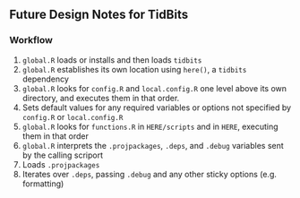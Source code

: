 ## Future Design Notes for TidBits

### Workflow

1. `global.R` loads or installs and then loads `tidbits`
2. `global.R` establishes its own location using `here()`, a `tidbits` dependency
3. `global.R` looks for `config.R` and `local.config.R` one level above its own directory,
   and executes them in that order.
4. Sets default values for any required variables or options not specified by `config.R` or `local.config.R`
5. `global.R` looks for `functions.R` in `HERE/scripts` and in `HERE`, executing them in that order
6. `global.R` interprets the `.projpackages`, `.deps`, and `.debug` variables sent by the calling scriport
7. Loads `.projpackages`
8. Iterates over `.deps`, passing `.debug` and any other sticky options (e.g. formatting)

